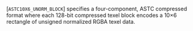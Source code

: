 [`ASTC10X6_UNORM_BLOCK`] specifies a four-component, ASTC
compressed format where each 128-bit compressed texel block encodes a
10×6 rectangle of unsigned normalized RGBA texel data.